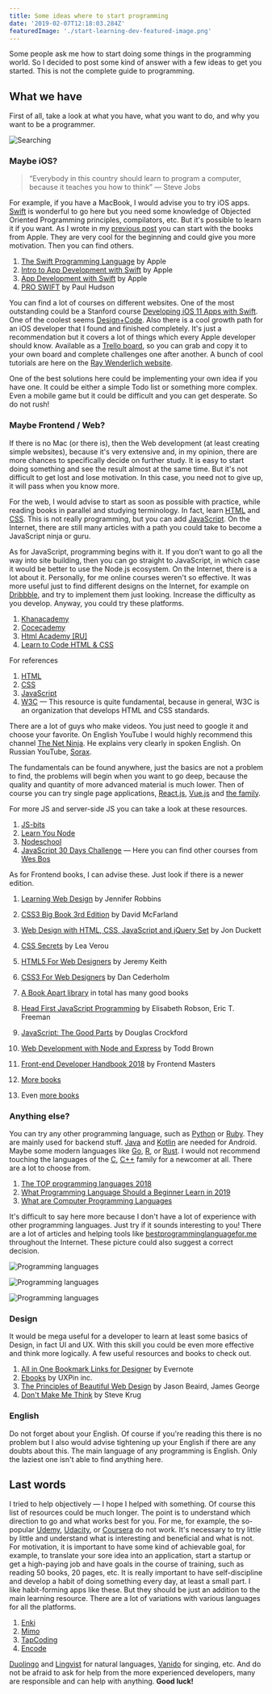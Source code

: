 ```yaml
---
title: Some ideas where to start programming
date: '2019-02-07T12:18:03.284Z'
featuredImage: './start-learning-dev-featured-image.png'
---
```


Some people ask me how to start doing some things in the programming world. So I decided to post some kind of answer with a few ideas to get you started. This is not the complete guide to programming.

## What we have

First of all, take a look at what you have, what you want to do, and why you want to be a programmer.

![Searching](./searching.png)

### Maybe iOS?

> “Everybody in this country should learn to program a computer, because it teaches you how to think” — Steve Jobs

For example, if you have a MacBook, I would advise you to try iOS apps. [Swift](https://swift.org) is wonderful to go here but you need some knowledge of Objected Oriented Programming principles, compilators, etc. But it's possible to learn it if you want. As I wrote in my [previous post](/remame-story) you can start with the books from Apple. They are very cool for the beginning and could give you more motivation. Then you can find others.

1. [The Swift Programming Language](https://itunes.apple.com/us/book/the-swift-programming-language-swift-4-2/id881256329) by Apple
1. [Intro to App Development with Swift](https://itunes.apple.com/us/book/intro-to-app-development-with-swift/id1118575552) by Apple
1. [App Development with Swift](https://itunes.apple.com/us/book/app-development-with-swift/id1219117996) by Apple
1. [PRO SWIFT](https://www.amazon.com/Pro-Swift-4-1-Paul-Hudson/dp/1985779781) by Paul Hudson

You can find a lot of courses on different websites. One of the most outstanding could be a Stanford course [Developing iOS 11 Apps with Swift](https://itunes.apple.com/pl/course/developing-ios-11-apps-with-swift/id1309275316). One of the coolest seems [Design+Code](https://designcode.io). Also there is a cool growth path for an iOS developer that I found and finished completely. It's just a recommendation but it covers a lot of things which every Apple developer should know. Available as a [Trello board](https://trello.com/b/dOV9dvBu/a-path-to-mastery-for-ios-development), so you can grab and copy it to your own board and complete challenges one after another. A bunch of cool tutorials are here on the [Ray Wenderlich website](https://www.raywenderlich.com).

One of the best solutions here could be implementing your own idea if you have one. It could be either a simple Todo list or something more complex. Even a mobile game but it could be difficult and you can get desperate. So do not rush!

### Maybe Frontend / Web?

If there is no Mac (or there is), then the Web development (at least creating simple websites), because it's very extensive and, in my opinion, there are more chances to specifically decide on further study. It is easy to start doing something and see the result almost at the same time. But it's not difficult to get lost and lose motivation. In this case, you need not to give up, it will pass when you know more.

For the web, I would advise to start as soon as possible with practice, while reading books in parallel and studying terminology. In fact, learn [HTML](https://www.w3schools.com/html/html_intro.asp) and [CSS](https://www.w3schools.com/html/html_css.asp). This is not really programming, but you can add [JavaScript](https://developer.mozilla.org/en-US/docs/Web/JavaScript). On the Internet, there are still many articles with a path you could take to become a JavaScript ninja or guru.

As for JavaScript, programming begins with it. If you don’t want to go all the way into site building, then you can go straight to JavaScript, in which case it would be better to use the Node.js ecosystem. On the Internet, there is a lot about it. Personally, for me online courses weren't so effective. It was more useful just to find different designs on the Internet, for example on [Dribbble](https://dribbble.com/search?q=landing+page), and try to implement them just looking. Increase the difficulty as you develop. Anyway, you could try these platforms.

1. [Khanacademy](https://www.khanacademy.org/computing/computer-programming)
1. [Cocecademy](https://www.codecademy.com)
1. [Html Academy [RU]](https://htmlacademy.ru)
1. [Learn to Code HTML & CSS](https://learn.shayhowe.com/html-css/)

For references

1. [HTML](https://htmlreference.io/)
1. [CSS](https://cssreference.io)
1. [JavaScript](https://javascript.info)
1. [W3C](https://www.w3schools.com) — This resource is quite fundamental, because in general, W3C is an organization that develops HTML and CSS standards.

There are a lot of guys who make videos. You just need to google it and choose your favorite. On English YouTube I would highly recommend this channel [The Net Ninja](https://www.youtube.com/thenetninja). He explains very clearly in spoken English. On Russian YouTube, [Sorax](https://www.youtube.com/artsorax).

The fundamentals can be found anywhere, just the basics are not a problem to find, the problems will begin when you want to go deep, because the quality and quantity of more advanced material is much lower. Then of course you can try single page applications, [React.js](https://reactjs.org), [Vue.js](https://vuejs.org) and [the family](https://2018.stateofjs.com).

For more JS and server-side JS you can take a look at these resources.

1. [JS-bits](https://github.com/vasanthk/js-bits)
1. [Learn You Node](https://github.com/workshopper/learnyounode)
1. [Nodeschool](https://nodeschool.io)
1. [JavaScript 30 Days Challenge](https://javascript30.com) — Here you can find other courses from [Wes Bos](https://wesbos.com)

As for Frontend books, I can advise these. Just look if there is a newer edition.

1. [Learning Web Design](https://www.learningwebdesign.com) by Jennifer Robbins
1. [CSS3 Big Book 3rd Edition](http://shop.oreilly.com/product/0636920024996) by David McFarland
1. [Web Design with HTML, CSS, JavaScript and jQuery Set](https://www.amazon.com/gp/product/1118907442/) by Jon Duckett
1. [CSS Secrets](https://www.amazon.com/CSS-Secrets-Lea-Verou/dp/1449372635) by Lea Verou
1. [HTML5 For Web Designers](https://html5forwebdesigners.com) by Jeremy Keith
1. [CSS3 For Web Designers](https://abookapart.com/products/css3-for-web-designers) by Dan Cederholm
1. [A Book Apart library](https://abookapart.com/products/) in total has many good books
1. [Head First JavaScript Programming](https://learning.oreilly.com/library/view/head-first-javascript/9781449340124/) by Elisabeth Robson, Eric T. Freeman
1. [JavaScript: The Good Parts](https://www.amazon.com/JavaScript-Good-Parts-Douglas-Crockford/dp/0596517742) by Douglas Crockford
1. [Web Development with Node and Express](http://shop.oreilly.com/product/0636920032977) by Todd Brown
1. [Front-end Developer Handbook 2018](https://legacy.gitbook.com/book/frontendmasters/front-end-developer-handbook-2018/details) by Frontend Masters

1. [More books](http://it-ebooks.info)
1. Even [more books](https://jsbooks.revolunet.com)

### Anything else?

You can try any other programming language, such as [Python](https://www.python.org) or [Ruby](https://www.ruby-lang.org/en/). They are mainly used for backend stuff. [Java](https://docs.oracle.com/javase/tutorial/index.html) and [Kotlin](https://kotlinlang.org) are needed for Android. Maybe some modern languages like [Go](https://golang.org), [R](https://www.r-project.org), or [Rust](https://www.rust-lang.org). I would not recommend touching the languages ​​of the [C](https://en.wikipedia.org/wiki/C_(programming_language)), [C++](http://www.cplusplus.com) family for a newcomer at all. There are a lot to choose from.

1. [The TOP programming languages 2018](https://spectrum.ieee.org/static/interactive-the-top-programming-languages-2018)
1. [What Programming Language Should a Beginner Learn in 2019](https://www.codementor.io/codementorteam/beginner-programming-language-job-salary-community-7s26wmbm6)
1. [What are Computer Programming Languages](https://www.computerscience.org/resources/computer-programming-languages/)

 It's difficult to say here more because I don't have a lot of experience with other programming languages. Just try if it sounds interesting to you! There are a lot of articles and helping tools like [bestprogramminglanguagefor.me](http://www.bestprogramminglanguagefor.me/) throughout the Internet. These picture could also suggest a correct decision.

![Programming languages](./programming-infographics.png)

![Programming languages](./choosing-programming-language-flowchart.png)

![Programming languages](./programming-language-decision-tree.png)

### Design

It would be mega useful for a developer to learn at least some basics of Design, in fact UI and UX. With this skill you could be even more effective and think more logically. A few useful resources and books to check out.

1. [All in One Bookmark Links for Designer](https://www.evernote.design) by Evernote
1. [Ebooks](https://www.uxpin.com/studio/ebooks/) by UXPin inc.
1. [The Principles of Beautiful Web Design](https://www.amazon.com/Principles-Beautiful-Web-Design-Designing-ebook/dp/B00TJ6UYZC) by Jason Beaird, James George
1. [Don't Make Me Think](https://www.amazon.com/Dont-Make-Me-Think-Usability/dp/0321344758) by Steve Krug

### English

Do not forget about your English. Of course if you're reading this there is no problem but I also would advise tightening up your English if there are any doubts about this. The main language of any programming is English. Only the laziest one isn't able to find anything here.

## Last words

I tried to help objectively — I hope I helped with something. Of course this list of resources could be much longer. The point is to understand which direction to go and what works best for you. For me, for example, the so-popular [Udemy](https://www.udemy.com), [Udacity](https://eu.udacity.com), or [Coursera](https://www.coursera.org) do not work. It's necessary to try little by little and understand what is interesting and beneficial and what is not. For motivation, it is important to have some kind of achievable goal, for example, to translate your sore idea into an application, start a startup or get a high-paying job and have goals in the course of training, such as reading 50 books, 20 pages, etc. It is really important to have self-discipline and develop a habit of doing something every day, at least a small part. I like habit-forming apps like these. But they should be just an addition to the main learning resource. There are a lot of variations with various languages for all the platforms.

1. [Enki](https://www.enki.com)
2. [Mimo](https://getmimo.com)
3. [TapCoding](http://tapcoding.com)
4. [Encode](https://itunes.apple.com/us/app/encode-learn-to-code/id1198851756)

[Duolingo](https://www.duolingo.com) and [Lingvist](https://lingvist.com) for natural languages, [Vanido](https://vanido.io) for singing, etc. And do not be afraid to ask for help from the more experienced developers, many are responsible and can help with anything. __Good luck!__
